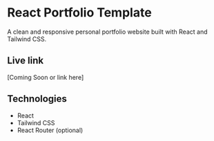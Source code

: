 # React Portfolio Template
A clean and responsive personal portfolio website built with React and Tailwind CSS.

## Live link
[Coming Soon or link here]

## Technologies
- React
- Tailwind CSS
- React Router (optional)
